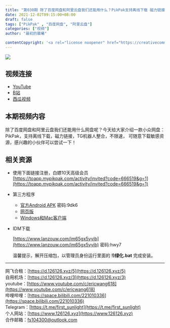 ```yaml
---
title: "第030期 除了百度网盘和阿里云盘我们还能用什么？PikPak支持离线下载 磁力链接 TG机器人 不限速 敏感资源随便下"
date: 2021-12-02T09:15:00+08:00
draft: false
tags: ["PikPak" , "百度网盘", "阿里云盘"]
categories: ["视频"]
author: "最初的晨曦"

contentCopyright: '<a rel="license noopener" href="https://creativecommons.org/licenses/by-nc-sa/4.0/deed.zh" target="_blank">本文章采用 CC BY-NC-SA 4.0 许可协议</a>'
---
```


![](../../images/030/0.jpg)
	
## 视频连接
- [YouTube](https://www.youtube.com/watch?v=CUFEJVUUY8M)
- [B站](https://www.bilibili.com/video/BV17R4y147ie/)
- [西瓜视频](https://www.ixigua.com/7037130584325358116)

## 本期视频内容

除了百度网盘和阿里云盘我们还能用什么网盘呢？今天给大家介绍一款小众网盘：PikPak，支持离线下载，磁力链接，TG机器人整合，不限速，
可随意下载敏感资源，感兴趣的小伙伴可以尝试一下！

## 相关资源

- 使用下面链接注册，白嫖10天高级会员  
  [https://toapp.mypikpak.com/activity/invited?code=666519&g=1](https://toapp.mypikpak.com/activity/invited?code=666519&g=1)

- 第三方程序

  - [官方Android APK](https://www.lanzouw.com/iKkmTx77khe)   密码:9dk6
  - [网页版](https://mumuchenchen.github.io/pikpak/#/login)
  - [Windows和Mac客户端](https://qianye520.notion.site/qianye520/PikPak-Win-Mac_By_Shimily-a5201f193f1949be821579abdf096e09)

- IDM下载

  [https://www.lanzouw.com/im65gx5vyib](https://www.lanzouw.com/im65gx5vyib) 密码:hwy7

  温馨提示，解开压缩包，以管理员身份运行里面的 **!)绿化.bat** 完成安装。

  

---

网飞合租：[https://d.126126.xyz/5](https://d.126126.xyz/5)  
自用机场：[https://d.126126.xyz/3](https://d.126126.xyz/3)  
youtube：[https://www.youtube.com/c/ericwang618](https://www.youtube.com/c/ericwang618)  
哔哩哔哩：[https://space.bilibili.com/221010336](https://space.bilibili.com/221010336)  
Telegram：[https://t.me/first_sunlight](https://t.me/first_sunlight)  
个人网站：[https://www.126126.xyz](https://www.126126.xyz)  
合作邮箱：fs104300@outlook.com